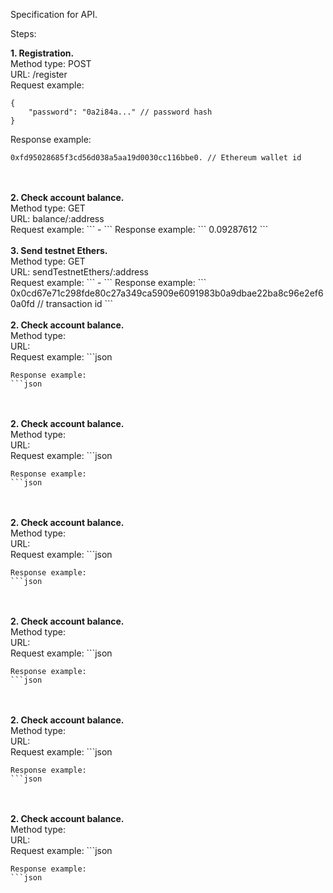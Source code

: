 Specification for API.

Steps:

<b>1. Registration.</b><br/>
Method type: POST<br/>
URL: /register<br/>
Request example:
```
{
	"password": "0a2i84a..." // password hash
}
```
Response example:
```
0xfd95028685f3cd56d038a5aa19d0030cc116bbe0. // Ethereum wallet id
```
<br/>
<br/>
<b>2. Check account balance.</b><br/>
Method type: GET<br/>
URL: balance/:address <br/>
Request example:
```
-
```
Response example:
```
0.09287612
```
<br/>
<br/>
<b>3. Send testnet Ethers.</b><br/>
Method type: GET <br/>
URL: sendTestnetEthers/:address <br/>
Request example:
```
-
```
Response example:
```
0x0cd67e71c298fde80c27a349ca5909e6091983b0a9dbae22ba8c96e2ef60a0fd // transaction id
```
<br/>
<br/>
<b>2. Check account balance.</b><br/>
Method type: <br/>
URL: <br/>
Request example:
```json

```
Response example:
```json

```
<br/>
<br/>
<b>2. Check account balance.</b><br/>
Method type: <br/>
URL: <br/>
Request example:
```json

```
Response example:
```json

```
<br/>
<br/>
<b>2. Check account balance.</b><br/>
Method type: <br/>
URL: <br/>
Request example:
```json

```
Response example:
```json

```
<br/>
<br/>
<b>2. Check account balance.</b><br/>
Method type: <br/>
URL: <br/>
Request example:
```json

```
Response example:
```json

```
<br/>
<br/>
<b>2. Check account balance.</b><br/>
Method type: <br/>
URL: <br/>
Request example:
```json

```
Response example:
```json

```
<br/>
<br/>
<b>2. Check account balance.</b><br/>
Method type: <br/>
URL: <br/>
Request example:
```json

```
Response example:
```json

```
